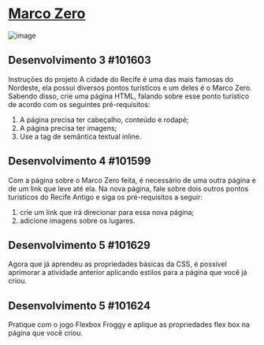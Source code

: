 
# [Marco Zero](https://alcangio.github.io/marcoZero/)
![image](https://github.com/user-attachments/assets/e16c61cf-963c-47ae-85de-fee6cad92247)

## Desenvolvimento 3 #101603
Instruções do projeto
A cidade do Recife é uma das mais famosas do Nordeste, ela possui diversos pontos turísticos e um deles é o Marco Zero. Sabendo disso, crie uma página HTML, falando sobre esse ponto turístico de acordo com os seguintes pré-requisitos: 
 1. A página precisa ter cabeçalho, conteúdo e rodapé;
 2. A página precisa ter imagens; 
 3. Use a tag de semântica textual inline. 

## Desenvolvimento 4 #101599
Com a página sobre o Marco Zero feita, é necessário de uma outra página e de um link que leve até ela. Na nova página, fale sobre dois outros pontos turísticos do Recife Antigo e siga os pré-requisitos a seguir: 
 1. crie um link que irá direcionar para essa nova página; 
 2. adicione imagens sobre os lugares. 

## Desenvolvimento 5 #101629
Agora que já aprendeu as propriedades básicas da CSS, é possível aprimorar a atividade anterior aplicando estilos para a página que você já criou.

## Desenvolvimento 5 #101624
Pratique com o jogo Flexbox Froggy e aplique as propriedades flex box na página que você criou.
